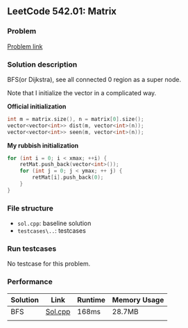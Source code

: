 ## LeetCode 542.01: Matrix

### Problem

[Problem link](https://leetcode-cn.com/problems/01-matrix/)

### Solution description

BFS(or Dijkstra), see all connected 0 region as a super node.

Note that I initialize the vector in a complicated way.

**Official initialization**

```cpp
int m = matrix.size(), n = matrix[0].size();
vector<vector<int>> dist(m, vector<int>(n));
vector<vector<int>> seen(m, vector<int>(n));
```

**My rubbish initialization**

```cpp
for (int i = 0; i < xmax; ++i) {
    retMat.push_back(vector<int>());
    for (int j = 0; j < ymax; ++ j) {
        retMat[i].push_back(0);
    }
}
```

### File structure

 - `sol.cpp`: baseline solution
 - `testcases\..`: testcases

### Run testcases

No testcase for this problem.

### Performance

| Solution             | Link         | Runtime | Memory Usage |
| ------------------------ | ------- | ------------ | ------------ |
| BFS | [Sol.cpp](sol.cpp) | 168ms | 28.7MB |
|          |      |         |              |

